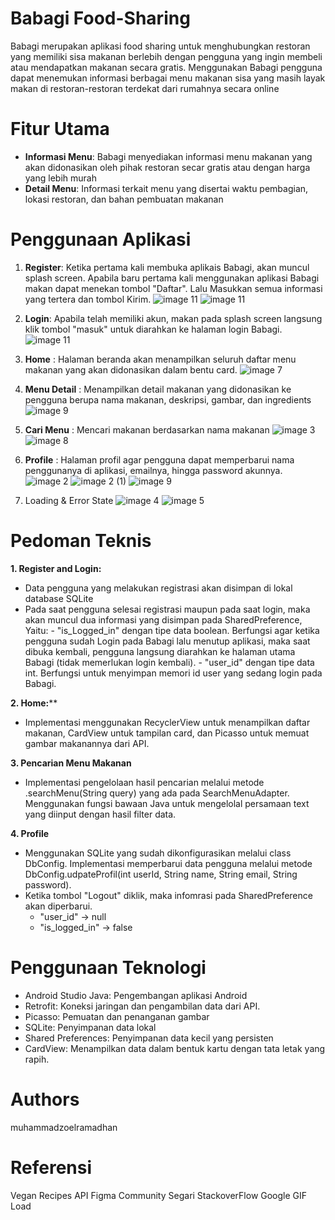 # Babagi Food-Sharing
Babagi merupakan aplikasi food sharing untuk menghubungkan restoran yang memiliki sisa makanan berlebih dengan pengguna yang ingin membeli atau mendapatkan makanan secara gratis. Menggunakan Babagi pengguna dapat menemukan informasi berbagai menu makanan sisa yang masih layak makan di restoran-restoran terdekat dari rumahnya secara online

# Fitur Utama
- **Informasi Menu**: Babagi menyediakan informasi menu makanan yang akan didonasikan oleh pihak restoran secar gratis atau dengan harga yang lebih murah
- **Detail Menu**: Informasi terkait menu yang disertai waktu pembagian, lokasi restoran, dan bahan pembuatan makanan

# Penggunaan Aplikasi
1. **Register**: Ketika pertama kali membuka aplikais Babagi, akan muncul splash screen. Apabila baru pertama kali menggunakan aplikasi Babagi makan dapat menekan tombol "Daftar". Lalu Masukkan semua informasi yang tertera dan tombol Kirim.
![image 11](https://github.com/zoelramadhan/Babagi-Food-Sharing/assets/113816321/c793b249-1b3f-4de7-a034-cea78518eb2f)
![image 11](https://github.com/zoelramadhan/Babagi-Food-Sharing/assets/113816321/3622f8b0-0b78-4084-9311-22c28f0a5fb7)


3. **Login**: Apabila telah memiliki akun, makan pada splash screen langsung klik tombol "masuk" untuk diarahkan ke halaman login Babagi.
![image 11](https://github.com/zoelramadhan/Babagi-Food-Sharing/assets/113816321/535d7511-6693-46b2-97e5-f54778d92a82)


5. **Home** : Halaman beranda akan menampilkan seluruh daftar menu makanan yang akan didonasikan dalam bentu card.
![image 7](https://github.com/zoelramadhan/Babagi-Food-Sharing/assets/113816321/4dc8f303-7b4d-4e38-8233-557b0f4ae9be)

6. **Menu Detail** : Menampilkan detail makanan yang didonasikan ke pengguna berupa nama makanan, deskripsi, gambar, dan ingredients
![image 9](https://github.com/zoelramadhan/Babagi-Food-Sharing/assets/113816321/443fd3e0-8e6f-4b01-ad13-b9f31c8b3f1b)


7. **Cari Menu** : Mencari makanan berdasarkan nama makanan
![image 3](https://github.com/zoelramadhan/Babagi-Food-Sharing/assets/113816321/9027c9ba-991a-4b34-94c1-1e0d75089dc3) ![image 8](https://github.com/zoelramadhan/Babagi-Food-Sharing/assets/113816321/84b51c1d-65c9-44ec-95a9-1e38b77908cd)


9. **Profile** : Halaman profil agar pengguna dapat memperbarui nama penggunanya di aplikasi, emailnya, hingga password akunnya.
![image 2](https://github.com/zoelramadhan/Babagi-Food-Sharing/assets/113816321/71f86b70-ca5f-4a33-bfe5-012d3da4d597) ![image 2 (1)](https://github.com/zoelramadhan/Babagi-Food-Sharing/assets/113816321/4fb76441-024c-42c5-a851-2dae47518e94) ![image 9](https://github.com/zoelramadhan/Babagi-Food-Sharing/assets/113816321/e3e9b9fc-6216-46ea-8ca8-fb1bf1285c4b)


10. Loading & Error State
![image 4](https://github.com/zoelramadhan/Babagi-Food-Sharing/assets/113816321/2d4007e5-38cc-4578-ad6e-5d18eb5b6ef7) ![image 5](https://github.com/zoelramadhan/Babagi-Food-Sharing/assets/113816321/1ab83b04-8585-4b74-a8da-d7e630cc2fe4)


# Pedoman Teknis
**1. Register and Login:**
- Data pengguna yang melakukan registrasi akan disimpan di lokal database SQLite
- Pada saat pengguna selesai registrasi maupun pada saat login, maka akan muncul dua informasi yang disimpan pada SharedPreference, Yaitu:
        - "is_Logged_in" dengan tipe data boolean. Berfungsi agar ketika pengguna sudah Login pada Babagi lalu menutup aplikasi, maka saat dibuka kembali, pengguna langsung diarahkan ke halaman utama Babagi (tidak memerlukan login kembali).
        -  "user_id" dengan tipe data int. Berfungsi untuk menyimpan memori id user yang sedang login pada Babagi.
  
**2. Home:****
  - Implementasi menggunakan RecyclerView untuk menampilkan daftar makanan, CardView untuk tampilan card, dan Picasso untuk memuat gambar makanannya dari API.

**3. Pencarian Menu Makanan**
- Implementasi pengelolaan hasil pencarian melalui metode .searchMenu(String query) yang ada pada SearchMenuAdapter. Menggunakan fungsi bawaan Java untuk mengelolal persamaan text yang diinput dengan hasil filter data.

**4. Profile**
- Menggunakan SQLite yang sudah dikonfigurasikan melalui class DbConfig. Implementasi memperbarui data pengguna melalui metode DbConfig.udpateProfil(int userId, String name, String email, String password).
- Ketika tombol "Logout" diklik, maka infomrasi pada SharedPreference akan diperbarui.
  - "user_id" -> null
  - "is_logged_in" -> false

# Penggunaan Teknologi 
- Android Studio Java: Pengembangan aplikasi Android
- Retrofit: Koneksi jaringan dan pengambilan data dari API.
- Picasso: Pemuatan dan penanganan gambar
- SQLite: Penyimpanan data lokal
- Shared Preferences: Penyimpanan data kecil yang persisten
- CardView: Menampilkan data dalam bentuk kartu dengan tata letak yang rapih.

# Authors
muhammadzoelramadhan

# Referensi
Vegan Recipes API
Figma Community
Segari
StackoverFlow
Google
GIF Load
